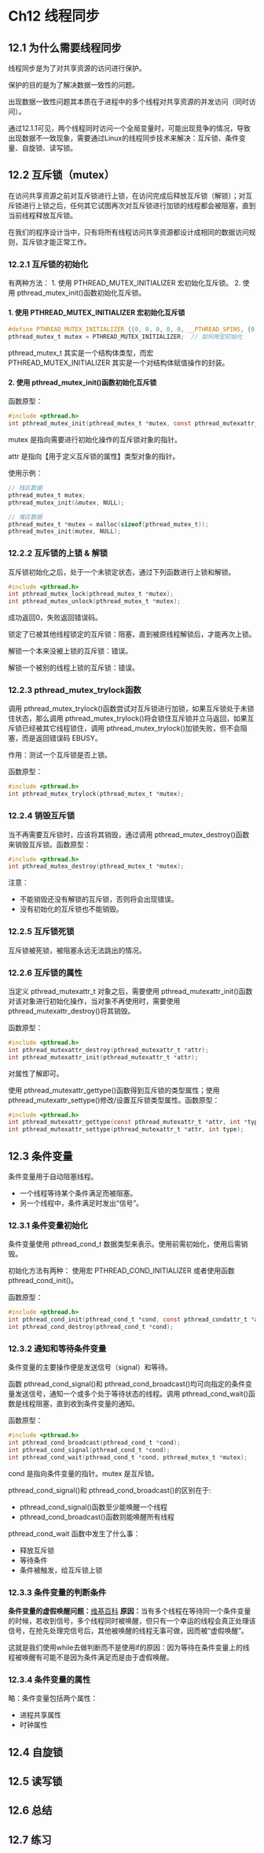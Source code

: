 # Ch12 线程同步

## 12.1 为什么需要线程同步

线程同步是为了对共享资源的访问进行保护。

保护的目的是为了解决数据一致性的问题。

出现数据一致性问题其本质在于进程中的多个线程对共享资源的并发访问（同时访问）。

通过12.1.1可见，两个线程同时访问一个全局变量时，可能出现竞争的情况，导致出现数据不一致现象，需要通过Linux的线程同步技术来解决：互斥锁、条件变量、自旋锁、读写锁。

## 12.2 互斥锁（mutex）

在访问共享资源之前对互斥锁进行上锁，在访问完成后释放互斥锁（解锁）；对互斥锁进行上锁之后，任何其它试图再次对互斥锁进行加锁的线程都会被阻塞，直到当前线程释放互斥锁。

在我们的程序设计当中，只有将所有线程访问共享资源都设计成相同的数据访问规则，互斥锁才能正常工作。

### 12.2.1 互斥锁的初始化

有两种方法：
    1. 使用 PTHREAD_MUTEX_INITIALIZER 宏初始化互斥锁。
    2. 使用 pthread_mutex_init()函数初始化互斥锁。

#### 1. 使用 PTHREAD_MUTEX_INITIALIZER 宏初始化互斥锁

``` c
#define PTHREAD_MUTEX_INITIALIZER {{0, 0, 0, 0, 0, __PTHREAD_SPINS, {0, 0}}}    // 宏定义
pthread_mutex_t mutex = PTHREAD_MUTEX_INITIALIZER;  // 如何用宏初始化
```

pthread_mutex_t 其实是一个结构体类型，而宏 PTHREAD_MUTEX_INITIALIZER 其实是一个对结构体赋值操作的封装。

#### 2. 使用 pthread_mutex_init()函数初始化互斥锁

函数原型：

``` c
#include <pthread.h>
int pthread_mutex_init(pthread_mutex_t *mutex, const pthread_mutexattr_t *attr);
```

mutex 是指向需要进行初始化操作的互斥锁对象的指针。

attr 是指向【用于定义互斥锁的属性】类型对象的指针。

使用示例：

``` c
// 栈区数据
pthread_mutex_t mutex;
pthread_mutex_init(&mutex, NULL);

// 堆区数据
pthread_mutex_t *mutex = malloc(sizeof(pthread_mutex_t));
pthread_mutex_init(mutex, NULL);
```

### 12.2.2 互斥锁的上锁 & 解锁

互斥锁初始化之后，处于一个未锁定状态，通过下列函数进行上锁和解锁。

``` c
#include <pthread.h>
int pthread_mutex_lock(pthread_mutex_t *mutex);
int pthread_mutex_unlock(pthread_mutex_t *mutex);
```

成功返回0，失败返回错误码。

锁定了已被其他线程锁定的互斥锁：阻塞，直到被原线程解锁后，才能再次上锁。

解锁一个本来没被上锁的互斥锁：错误。

解锁一个被别的线程上锁的互斥锁：错误。

### 12.2.3 pthread_mutex_trylock函数

调用 pthread_mutex_trylock()函数尝试对互斥锁进行加锁，如果互斥锁处于未锁住状态，那么调用 pthread_mutex_trylock()将会锁住互斥锁并立马返回，如果互斥锁已经被其它线程锁住，调用 pthread_mutex_trylock()加锁失败，但不会阻塞，而是返回错误码 EBUSY。

作用：测试一个互斥锁是否上锁。

函数原型：

``` c
#include <pthread.h>
int pthread_mutex_trylock(pthread_mutex_t *mutex);
```

### 12.2.4 销毁互斥锁

当不再需要互斥锁时，应该将其销毁，通过调用 pthread_mutex_destroy()函数来销毁互斥锁。函数原型：

``` c
#include <pthread.h>
int pthread_mutex_destroy(pthread_mutex_t *mutex);
```

注意：

- 不能销毁还没有解锁的互斥锁，否则将会出现错误。
- 没有初始化的互斥锁也不能销毁。

### 12.2.5 互斥锁死锁

互斥锁被死锁，被阻塞永远无法跳出的情况。

### 12.2.6 互斥锁的属性

当定义 pthread_mutexattr_t 对象之后，需要使用 pthread_mutexattr_init()函数对该对象进行初始化操作，当对象不再使用时，需要使用 pthread_mutexattr_destroy()将其销毁。

函数原型：

``` c
#include <pthread.h>
int pthread_mutexattr_destroy(pthread_mutexattr_t *attr);
int pthread_mutexattr_init(pthread_mutexattr_t *attr);
```

对属性了解即可。

使用 pthread_mutexattr_gettype()函数得到互斥锁的类型属性；使用pthread_mutexattr_settype()修改/设置互斥锁类型属性。函数原型：

``` c
#include <pthread.h>
int pthread_mutexattr_gettype(const pthread_mutexattr_t *attr, int *type);
int pthread_mutexattr_settype(pthread_mutexattr_t *attr, int type);
```

## 12.3 条件变量

条件变量用于自动阻塞线程。

- 一个线程等待某个条件满足而被阻塞。
- 另一个线程中，条件满足时发出“信号”。

### 12.3.1 条件变量初始化

条件变量使用 pthread_cond_t 数据类型来表示。使用前需初始化，使用后需销毁。

初始化方法有两种：
使用宏 PTHREAD_COND_INITIALIZER 或者使用函数 pthread_cond_init()。

函数原型：

``` c
#include <pthread.h>
int pthread_cond_init(pthread_cond_t *cond, const pthread_condattr_t *attr);
int pthread_cond_destroy(pthread_cond_t *cond);
```

### 12.3.2 通知和等待条件变量

条件变量的主要操作便是发送信号（signal）和等待。

函数 pthread_cond_signal()和 pthread_cond_broadcast()均可向指定的条件变量发送信号，通知一个或多个处于等待状态的线程。调用 pthread_cond_wait()函数是线程阻塞，直到收到条件变量的通知。

函数原型：

``` c
#include <pthread.h>
int pthread_cond_broadcast(pthread_cond_t *cond);
int pthread_cond_signal(pthread_cond_t *cond);
int pthread_cond_wait(pthread_cond_t *cond, pthread_mutex_t *mutex);
```

cond 是指向条件变量的指针。mutex 是互斥锁。

pthread_cond_signal()和 pthread_cond_broadcast()的区别在于:
- pthread_cond_signal()函数至少能唤醒一个线程
- pthread_cond_broadcast()函数则能唤醒所有线程

pthread_cond_wait 函数中发生了什么事：
- 释放互斥锁
- 等待条件
- 条件被触发，给互斥锁上锁

### 12.3.3 条件变量的判断条件

<b>条件变量的虚假唤醒问题：</b>[维基百科](https://en.m.wikipedia.org/wiki/Spurious_wakeup)
<b>原因：</b>当有多个线程在等待同一个条件变量的时候，若收到信号，多个线程同时被唤醒，但只有一个幸运的线程会真正处理该信号，在抢先处理完信号后，其他被唤醒的线程无事可做，因而被“虚假唤醒”。

这就是我们使用while去做判断而不是使用if的原因：因为等待在条件变量上的线程被唤醒有可能不是因为条件满足而是由于虚假唤醒。

### 12.3.4 条件变量的属性

略：条件变量包括两个属性：
- 进程共享属性
- 时钟属性

## 12.4 自旋锁

## 12.5 读写锁

## 12.6 总结

## 12.7 练习